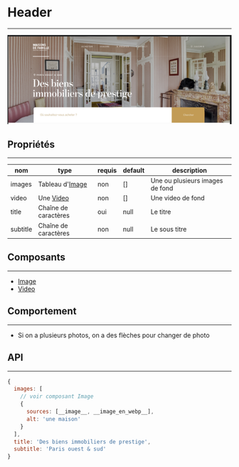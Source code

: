 # Header

---

![Image](./header.png)


## Propriétés

---

|nom|type|requis|default|description| 
|---|---|---|---|---|
images  |  Tableau d'[Image](/composants/image)  |  non  |  []  |  Une ou plusieurs images de fond
video  |  Une [Video](/composants/video)  |  non |  []  |  Une video de fond
title|Chaîne de caractères|oui|null|Le titre
subtitle|Chaîne de caractères|non|null|Le sous titre


## Composants

---

- [Image](/composants/image)
- [Video](/composants/video)


## Comportement

---

- Si on a plusieurs photos, on a des flèches pour changer de photo

## API

---

```js
{
  images: [
    // voir composant Image
    {
      sources: [__image__, __image_en_webp__],
      alt: 'une maison'
    }
  ],
  title: 'Des biens immobiliers de prestige',
  subtitle: 'Paris ouest & sud'
}
```

